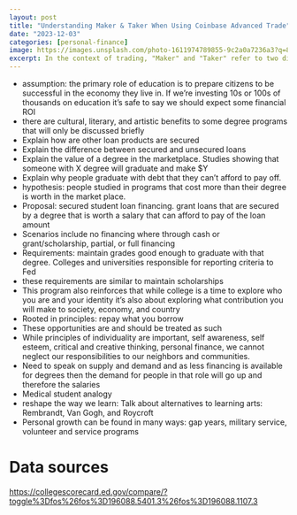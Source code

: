 ```yaml
---
layout: post
title: "Understanding Maker & Taker When Using Coinbase Advanced Trade"
date: "2023-12-03"
categories: [personal-finance]
image: https://images.unsplash.com/photo-1611974789855-9c2a0a7236a3?q=80&w=2070&auto=format&fit=crop&ixlib=rb-4.0.3&ixid=M3wxMjA3fDB8MHxwaG90by1wYWdlfHx8fGVufDB8fHx8fA%3D%3D
excerpt: In the context of trading, "Maker" and "Taker" refer to two different types of market participants based on the role they play in executing trades on a cryptocurrency exchange or any financial market.
---
```

- assumption: the primary role of education is to prepare citizens to be successful in the economy they live in. If we’re investing 10s or 100s of thousands on education it’s safe to say we should expect some financial ROI
- there are cultural, literary, and artistic benefits to some degree programs that will only be discussed briefly
- Explain how are other loan products are secured
- Explain the difference between secured and unsecured loans
- Explain the value of a degree in the marketplace. Studies showing that someone with X degree will graduate and make $Y
- Explain why people graduate with debt that they can’t afford to pay off.
- hypothesis: people studied in programs that cost more than their degree is worth in the market place.
- Proposal: secured student loan financing. grant loans that are secured by a degree that is worth a salary that can afford to pay of the loan amount
- Scenarios include no financing where through cash or grant/scholarship, partial, or full financing
- Requirements: maintain grades good enough to graduate with that degree. Colleges and universities responsible for reporting criteria to Fed
- these requirements are similar to maintain scholarships
- This program also reinforces that while college is a time to explore who you are and your identity it’s also about exploring what contribution you will make to society, economy, and country
- Rooted in principles: repay what you borrow
- These opportunities are and should be treated as such
- While principles of individuality are important, self awareness, self esteem, critical and creative thinking, personal finance, we cannot neglect our responsibilities to our neighbors and communities.
- Need to speak on supply and demand and as less financing is available for degrees then the demand for people in that role will go up and therefore the salaries
- Medical student analogy
- reshape the way we learn: Talk about alternatives to learning arts: Rembrandt, Van Gogh, and Roycroft
- Personal growth can be found in many ways: gap years, military service, volunteer and service programs

# Data sources
https://collegescorecard.ed.gov/compare/?toggle%3Dfos%26fos%3D196088.5401.3%26fos%3D196088.1107.3
